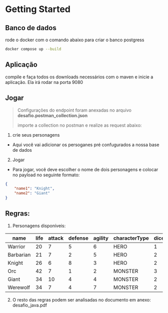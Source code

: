 # Getting Started

## Banco de dados
rode o docker com o comando abaixo para criar o banco postgress
```bash
docker compose up --build
```

## Aplicação
compile e faça todos os downloads necessários com o maven e inicie a aplicação.
Ela irá rodar na porta 9080

## Jogar
> Configurações do endpoint foram anexadas no arquivo **desafio.postman_collection.json**
>
>  importe a collection no postman e realize as request abaixo:


1. crie seus personagens
- Aqui você vai adicionar os persoganes pré confugurados a nossa base de dados
2. Jogar
- Para jogar, você deve escolher o nome de dois personagens e colocar no payload no seguinte formato:
```json
{
    "name1": "Knight",
    "name2": "Giant"
}
```

## Regras:

1. Personagens disponíveis:

| name      | life | attack | defense | agility | characterType | diceNr | diceFaces |
|-----------| ---- | ------ | ------- | ------- | ------------- | ------ | --------- |
| Warrior   | 20   | 7      | 5       | 6       | HERO          | 1      | 12        |
| Barbarian | 21   | 7      | 2       | 5       | HERO          | 2      | 8         |
| Knight    | 26   | 6      | 8       | 3       | HERO          | 2      | 6         |
| Orc       | 42   | 7      | 1       | 2       | MONSTER       | 3      | 4         |
| Giant     | 34   | 10     | 4       | 4       | MONSTER       | 2      | 6         |
| Werewolf  | 34   | 7      | 4       | 7       | MONSTER       | 2      | 4         |


2. O resto das regras podem ser analisadas no documento em anexo: desafio_java.pdf